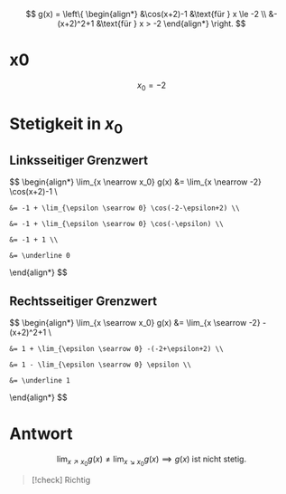 $$
g(x) = \left\{
	\begin{align*}
		 &\cos(x+2)-1 &\text{für } x \le -2 \\
		 &-(x+2)^2+1 &\text{für } x > -2
	\end{align*}
\right.
$$

# x0
$$
x_0 = -2
$$

# Stetigkeit in $x_0$

## Linksseitiger Grenzwert

$$
\begin{align*}
	\lim_{x \nearrow x_0} g(x) &= \lim_{x \nearrow -2} \cos(x+2)-1 \\

	&= -1 + \lim_{\epsilon \searrow 0} \cos(-2-\epsilon+2) \\

	&= -1 + \lim_{\epsilon \searrow 0} \cos(-\epsilon) \\

	&= -1 + 1 \\

	&= \underline 0
\end{align*}
$$

## Rechtsseitiger Grenzwert

$$
\begin{align*}
	\lim_{x \searrow x_0} g(x) &= \lim_{x \searrow -2} -(x+2)^2+1 \\

	&= 1 + \lim_{\epsilon \searrow 0} -(-2+\epsilon+2) \\

	&= 1 - \lim_{\epsilon \searrow 0} \epsilon \\

	&= \underline 1
\end{align*}
$$

# Antwort

$$
\lim_{x \nearrow x_0} g(x) \ne \lim_{x \searrow x_0} g(x)
\implies g(x) \text{ ist nicht stetig.}
$$

> [!check] Richtig
